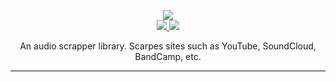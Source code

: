 <p align="center">
	<img src="https://i.imgur.com/3UVvUhL.png" />
	</br>
	<a href="https://discord.gg/ZJaVXK8">
		<img src="https://img.shields.io/badge/Discord-Support-%237289DA.svg?logo=discord&style=for-the-badge&logoWidth=20&labelColor=0d0d0d" />
	</a>
  	<a href="http://buymeacoff.ee/Yucked">
		<img src="https://img.shields.io/badge/Buy%20Me%20A-Coffee-%23FF813F.svg?logo=buy-me-a-coffee&style=for-the-badge&logoWidth=20&labelColor=0d0d0d" />
	</a>  
	<p align="center">
	     An audio scrapper library. Scarpes sites such as YouTube, SoundCloud, BandCamp, etc.
  </p>
</p>

---

